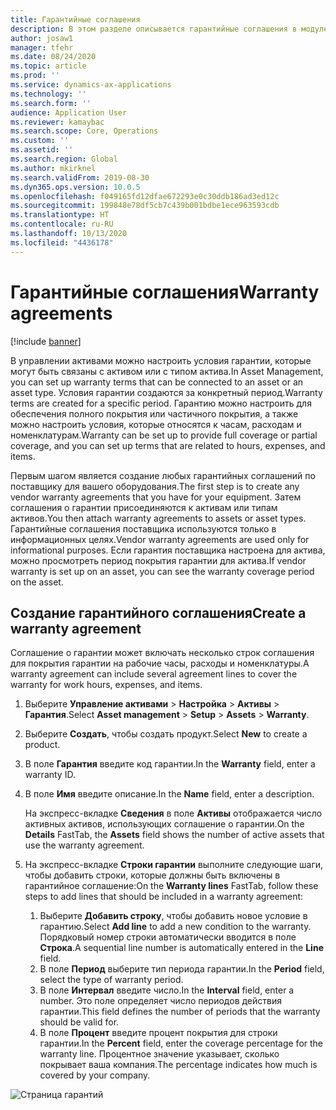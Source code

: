 ```yaml
---
title: Гарантийные соглашения
description: В этом разделе описывается гарантийные соглашения в модуле "Управление активами".
author: josaw1
manager: tfehr
ms.date: 08/24/2020
ms.topic: article
ms.prod: ''
ms.service: dynamics-ax-applications
ms.technology: ''
ms.search.form: ''
audience: Application User
ms.reviewer: kamaybac
ms.search.scope: Core, Operations
ms.custom: ''
ms.assetid: ''
ms.search.region: Global
ms.author: mkirknel
ms.search.validFrom: 2019-08-30
ms.dyn365.ops.version: 10.0.5
ms.openlocfilehash: f049165fd12dfae672293e0c30ddb186ad3ed12c
ms.sourcegitcommit: 199848e78df5cb7c439b001bdbe1ece963593cdb
ms.translationtype: HT
ms.contentlocale: ru-RU
ms.lasthandoff: 10/13/2020
ms.locfileid: "4436178"
---
```

# <a name="warranty-agreements"></a><span data-ttu-id="c5db5-103">Гарантийные соглашения</span><span class="sxs-lookup"><span data-stu-id="c5db5-103">Warranty agreements</span></span>

[!include [banner](../../includes/banner.md)]

 


<span data-ttu-id="c5db5-104">В управлении активами можно настроить условия гарантии, которые могут быть связаны с активом или с типом актива.</span><span class="sxs-lookup"><span data-stu-id="c5db5-104">In Asset Management, you can set up warranty terms that can be connected to an asset or an asset type.</span></span> <span data-ttu-id="c5db5-105">Условия гарантии создаются за конкретный период.</span><span class="sxs-lookup"><span data-stu-id="c5db5-105">Warranty terms are created for a specific period.</span></span> <span data-ttu-id="c5db5-106">Гарантию можно настроить для обеспечения полного покрытия или частичного покрытия, а также можно настроить условия, которые относятся к часам, расходам и номенклатурам.</span><span class="sxs-lookup"><span data-stu-id="c5db5-106">Warranty can be set up to provide full coverage or partial coverage, and you can set up terms that are related to hours, expenses, and items.</span></span>

<span data-ttu-id="c5db5-107">Первым шагом является создание любых гарантийных соглашений по поставщику для вашего оборудования.</span><span class="sxs-lookup"><span data-stu-id="c5db5-107">The first step is to create any vendor warranty agreements that you have for your equipment.</span></span> <span data-ttu-id="c5db5-108">Затем соглашения о гарантии присоединяются к активам или типам активов.</span><span class="sxs-lookup"><span data-stu-id="c5db5-108">You then attach warranty agreements to assets or asset types.</span></span> <span data-ttu-id="c5db5-109">Гарантийные соглашения поставщика используются только в информационных целях.</span><span class="sxs-lookup"><span data-stu-id="c5db5-109">Vendor warranty agreements are used only for informational purposes.</span></span> <span data-ttu-id="c5db5-110">Если гарантия поставщика настроена для актива, можно просмотреть период покрытия гарантии для актива.</span><span class="sxs-lookup"><span data-stu-id="c5db5-110">If vendor warranty is set up on an asset, you can see the warranty coverage period on the asset.</span></span>

## <a name="create-a-warranty-agreement"></a><span data-ttu-id="c5db5-111">Создание гарантийного соглашения</span><span class="sxs-lookup"><span data-stu-id="c5db5-111">Create a warranty agreement</span></span>

<span data-ttu-id="c5db5-112">Соглашение о гарантии может включать несколько строк соглашения для покрытия гарантии на рабочие часы, расходы и номенклатуры.</span><span class="sxs-lookup"><span data-stu-id="c5db5-112">A warranty agreement can include several agreement lines to cover the warranty for work hours, expenses, and items.</span></span>

1. <span data-ttu-id="c5db5-113">Выберите **Управление активами** \> **Настройка** \> **Активы** \> **Гарантия**.</span><span class="sxs-lookup"><span data-stu-id="c5db5-113">Select **Asset management** \> **Setup** \> **Assets** \> **Warranty**.</span></span>
2. <span data-ttu-id="c5db5-114">Выберите **Создать**, чтобы создать продукт.</span><span class="sxs-lookup"><span data-stu-id="c5db5-114">Select **New** to create a product.</span></span>
3. <span data-ttu-id="c5db5-115">В поле **Гарантия** введите код гарантии.</span><span class="sxs-lookup"><span data-stu-id="c5db5-115">In the **Warranty** field, enter a warranty ID.</span></span> 
4. <span data-ttu-id="c5db5-116">В поле **Имя** введите описание.</span><span class="sxs-lookup"><span data-stu-id="c5db5-116">In the **Name** field, enter a description.</span></span>

    <span data-ttu-id="c5db5-117">На экспресс-вкладке **Сведения** в поле **Активы** отображается число активных активов, использующих соглашение о гарантии.</span><span class="sxs-lookup"><span data-stu-id="c5db5-117">On the **Details** FastTab, the **Assets** field shows the number of active assets that use the warranty agreement.</span></span>

5. <span data-ttu-id="c5db5-118">На экспресс-вкладке **Строки гарантии** выполните следующие шаги, чтобы добавить строки, которые должны быть включены в гарантийное соглашение:</span><span class="sxs-lookup"><span data-stu-id="c5db5-118">On the **Warranty lines** FastTab, follow these steps to add lines that should be included in a warranty agreement:</span></span>

    1. <span data-ttu-id="c5db5-119">Выберите **Добавить строку**, чтобы добавить новое условие в гарантию.</span><span class="sxs-lookup"><span data-stu-id="c5db5-119">Select **Add line** to add a new condition to the warranty.</span></span> <span data-ttu-id="c5db5-120">Порядковый номер строки автоматически вводится в поле **Строка**.</span><span class="sxs-lookup"><span data-stu-id="c5db5-120">A sequential line number is automatically entered in the **Line** field.</span></span>
    2. <span data-ttu-id="c5db5-121">В поле **Период** выберите тип периода гарантии.</span><span class="sxs-lookup"><span data-stu-id="c5db5-121">In the **Period** field, select the type of warranty period.</span></span>
    3. <span data-ttu-id="c5db5-122">В поле **Интервал** введите число.</span><span class="sxs-lookup"><span data-stu-id="c5db5-122">In the **Interval** field, enter a number.</span></span> <span data-ttu-id="c5db5-123">Это поле определяет число периодов действия гарантии.</span><span class="sxs-lookup"><span data-stu-id="c5db5-123">This field defines the number of periods that the warranty should be valid for.</span></span>
    4. <span data-ttu-id="c5db5-124">В поле **Процент** введите процент покрытия для строки гарантии.</span><span class="sxs-lookup"><span data-stu-id="c5db5-124">In the **Percent** field, enter the coverage percentage for the warranty line.</span></span> <span data-ttu-id="c5db5-125">Процентное значение указывает, сколько покрывает ваша компания.</span><span class="sxs-lookup"><span data-stu-id="c5db5-125">The percentage indicates how much is covered by your company.</span></span>

![Страница гарантий](media/01-warranty.png)
